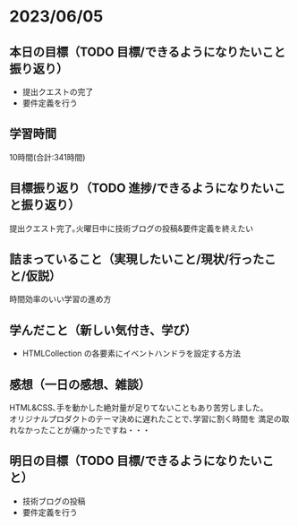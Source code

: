 # 2023/06/05
## 本日の目標（TODO 目標/できるようになりたいこと振り返り）
- 提出クエストの完了
- 要件定義を行う
## 学習時間
10時間(合計:341時間)
## 目標振り返り（TODO 進捗/できるようになりたいこと振り返り）
提出クエスト完了｡火曜日中に技術ブログの投稿&要件定義を終えたい
## 詰まっていること（実現したいこと/現状/行ったこと/仮説）
時間効率のいい学習の進め方
## 学んだこと（新しい気付き、学び）
- HTMLCollection の各要素にイベントハンドラを設定する方法
## 感想（一日の感想、雑談）
HTML&CSS､手を動かした絶対量が足りてないこともあり苦労しました｡  
オリジナルプロダクトのテーマ決めに遅れたことで､学習に割く時間を
満足の取れなかったことが痛かったですね・・・
## 明日の目標（TODO 目標/できるようになりたいこと）
- 技術ブログの投稿
- 要件定義を行う
